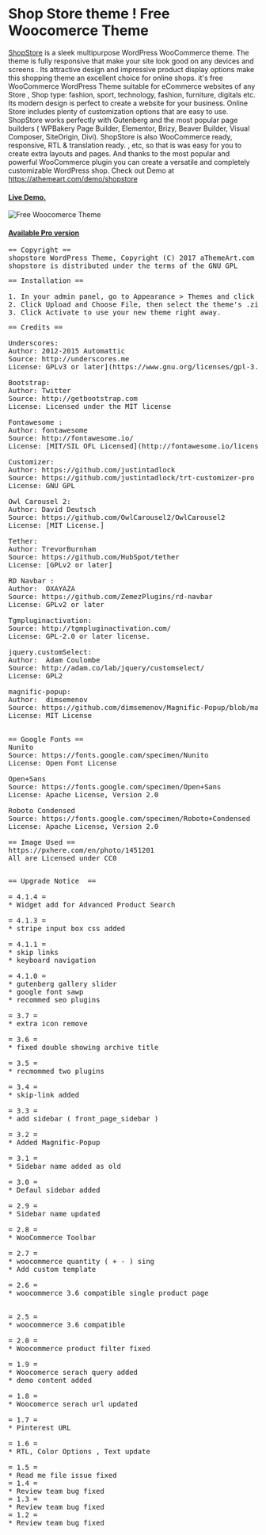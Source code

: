 Shop Store theme ! Free Woocomerce Theme
========================================

<a href="https://athemeart.com/downloads/free-ecommerce-theme-for-wordpress/">ShopStore</a> is a sleek multipurpose WordPress WooCommerce theme. The theme is fully responsive that make your site look good on any devices and screens . Its attractive design and impressive product display options make this shopping theme an excellent choice for online shops. it's free WooCommerce WordPress Theme suitable for eCommerce websites of any Store , Shop type: fashion, sport, technology, fashion, furniture, digitals etc. Its modern design is perfect to create a website for your business. Online Store includes plenty of customization options that are easy to use. ShopStore works perfectly with Gutenberg and the most popular page builders  (  WPBakery Page Builder, Elementor, Brizy, Beaver Builder, Visual Composer, SiteOrigin, Divi). ShopStore  is also WooCommerce ready, responsive, RTL & translation ready. , etc, so that is was easy for you to create extra layouts and pages. And thanks to the most popular and powerful WooCommerce plugin you can create a versatile and completely customizable WordPress shop. Check out Demo at https://athemeart.com/demo/shopstore


<h4><a href="https://athemeart.com/demo/shopstore/" target="_blank" >Live Demo.</a></h4>




<img src="https://raw.githubusercontent.com/edatastyle/Shopstore-free-woocomerce-theme/master/screenshot.png" alt="Free Woocomerce Theme" />


<h4><a href="https://athemeart.com/downloads/shopstore/" target="_blank" >Available Pro version</a></h4>

<pre>
== Copyright ==
shopstore WordPress Theme, Copyright (C) 2017 aThemeArt.com
shopstore is distributed under the terms of the GNU GPL
</pre>

<pre>
== Installation ==
	
1. In your admin panel, go to Appearance > Themes and click the Add New button.
2. Click Upload and Choose File, then select the theme's .zip file. Click Install Now.
3. Click Activate to use your new theme right away.
</pre>

<pre>
== Credits ==

Underscores:
Author: 2012-2015 Automattic
Source: http://underscores.me
License: GPLv3 or later](https://www.gnu.org/licenses/gpl-3.0.html)

Bootstrap:
Author: Twitter
Source: http://getbootstrap.com
License: Licensed under the MIT license

Fontawesome :
Author: fontawesome
Source: http://fontawesome.io/
License: [MIT/SIL OFL Licensed](http://fontawesome.io/license/)

Customizer:
Author: https://github.com/justintadlock
Source: https://github.com/justintadlock/trt-customizer-pro
License: GNU GPL

Owl Carousel 2:
Author: David Deutsch
Source: https://github.com/OwlCarousel2/OwlCarousel2
License: [MIT License.]

Tether:
Author: TrevorBurnham  
Source: https://github.com/HubSpot/tether
License: [GPLv2 or later]

RD Navbar :
Author:  OXAYAZA    
Source: https://github.com/ZemezPlugins/rd-navbar
License: GPLv2 or later

Tgmpluginactivation:
Source: http://tgmpluginactivation.com/
License: GPL-2.0 or later license.

jquery.customSelect:
Author:  Adam Coulombe    
Source: http://adam.co/lab/jquery/customselect/
License: GPL2

magnific-popup:
Author:  dimsemenov    
Source: https://github.com/dimsemenov/Magnific-Popup/blob/master/LICENSE
License: MIT License


== Google Fonts ==
Nunito
Source: https://fonts.google.com/specimen/Nunito
License: Open Font License 

Open+Sans
Source: https://fonts.google.com/specimen/Open+Sans
License: Apache License, Version 2.0  

Roboto Condensed
Source: https://fonts.google.com/specimen/Roboto+Condensed
License: Apache License, Version 2.0 

== Image Used ==
https://pxhere.com/en/photo/1451201
All are Licensed under CC0

</pre>


<pre>
== Upgrade Notice  ==

= 4.1.4 =
* Widget add for Advanced Product Search 

= 4.1.3 =
* stripe input box css added

= 4.1.1 =
* skip links
* keyboard navigation

= 4.1.0 =
* gutenberg gallery slider
* google font sawp
* recommed seo plugins

= 3.7 =
* extra icon remove

= 3.6 =
* fixed double showing archive title

= 3.5 =
* recmommed two plugins

= 3.4 =
* skip-link added

= 3.3 =
* add sidebar ( front_page_sidebar )

= 3.2 =
* Added Magnific-Popup

= 3.1 =
* Sidebar name added as old

= 3.0 =
* Defaul sidebar added

= 2.9 =
* Sidebar name updated

= 2.8 =
* WooCommerce Toolbar

= 2.7 =
* woocommerce quantity ( + - ) sing
* Add custom template

= 2.6 =
* woocommerce 3.6 compatible single product page


= 2.5 =
* woocommerce 3.6 compatible

= 2.0 =
* Woocommerce product filter fixed

= 1.9 =
* Woocomerce serach query added
* demo content added

= 1.8 =
* Woocomerce serach url updated

= 1.7 =
* Pinterest URL

= 1.6 =
* RTL, Color Options , Text update

= 1.5 =
* Read me file issue fixed
= 1.4 =
* Review team bug fixed
= 1.3 =
* Review team bug fixed
= 1.2 =
* Review team bug fixed
</pre>